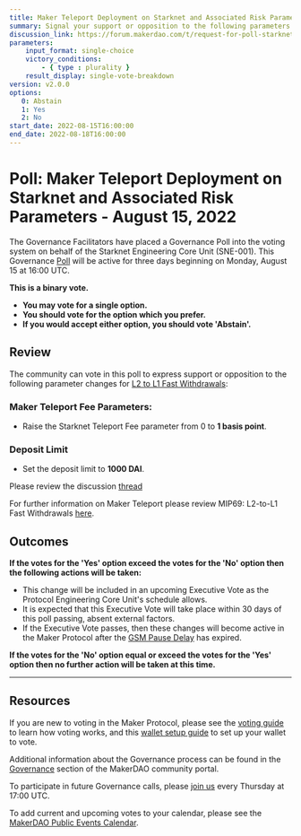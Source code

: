 ```yaml
---
title: Maker Teleport Deployment on Starknet and Associated Risk Parameters - August 15, 2022
summary: Signal your support or opposition to the following parameters for Maker Teleport deployment on Starknet.
discussion_link: https://forum.makerdao.com/t/request-for-poll-starknet-bridge-deposit-limit-and-starknet-teleport-fees/17187
parameters:
    input_format: single-choice
    victory_conditions:
        - { type : plurality }
    result_display: single-vote-breakdown
version: v2.0.0
options:
   0: Abstain
   1: Yes
   2: No
start_date: 2022-08-15T16:00:00
end_date: 2022-08-18T16:00:00
---
```

# Poll: Maker Teleport Deployment on Starknet and Associated Risk Parameters - August 15, 2022

The Governance Facilitators have placed a Governance Poll into the voting system on behalf of the Starknet Engineering Core Unit (SNE-001). This Governance [Poll](https://community-development.makerdao.com/en/learn/governance/on-chain-gov) will be active for three days beginning on Monday, August 15 at 16:00 UTC.

**This is a binary vote.**
- **You may vote for a single option.**
- **You should vote for the option which you prefer.**
- **If you would accept either option, you should vote 'Abstain'.**

## Review

The community can vote in this poll to express support or opposition to the following parameter changes for [L2 to L1 Fast Withdrawals](https://forum.makerdao.com/t/mip69-l2-to-l1-fast-withdrawals/14041):

### Maker Teleport Fee Parameters:

 - Raise the Starknet Teleport Fee parameter from 0 to **1 basis point**.

### Deposit Limit

- Set the deposit limit to **1000 DAI**.

Please review the discussion [thread](https://forum.makerdao.com/t/request-for-poll-starknet-bridge-deposit-limit-and-starknet-teleport-fees/17187)

For further information on Maker Teleport please review MIP69: L2-to-L1 Fast Withdrawals [here](https://mips.makerdao.com/mips/details/MIP69). 

## Outcomes

**If the votes for the 'Yes' option exceed the votes for the 'No' option then the following actions will be taken:**
* This change will be included in an upcoming Executive Vote as the Protocol Engineering Core Unit's schedule allows.
* It is expected that this Executive Vote will take place within 30 days of this poll passing, absent external factors.
* If the Executive Vote passes, then these changes will become active in the Maker Protocol after the [GSM Pause Delay](https://manual.makerdao.com/parameter-index/core/param-gsm-pause-delay) has expired.

**If the votes for the 'No' option equal or exceed the votes for the 'Yes' option then no further action will be taken at this time.**

---

## Resources

If you are new to voting in the Maker Protocol, please see the [voting guide](https://community-development.makerdao.com/en/learn/governance/how-voting-works/) to learn how voting works, and this [wallet setup guide](https://community-development.makerdao.com/en/learn/governance/voting-setup/) to set up your wallet to vote.

Additional information about the Governance process can be found in the [Governance](https://community-development.makerdao.com/en/learn/governance) section of the MakerDAO community portal.

To participate in future Governance calls, please [join us](https://github.com/makerdao/community/tree/master/governance/governance-and-risk-meetings) every Thursday at 17:00 UTC.

To add current and upcoming votes to your calendar, please see the [MakerDAO Public Events Calendar](https://calendar.google.com/calendar/embed?src=makerdao.com_3efhm2ghipksegl009ktniomdk%40group.calendar.google.com&ctz=UTC&mode=week&showCalendars=0&showPrint=0).
